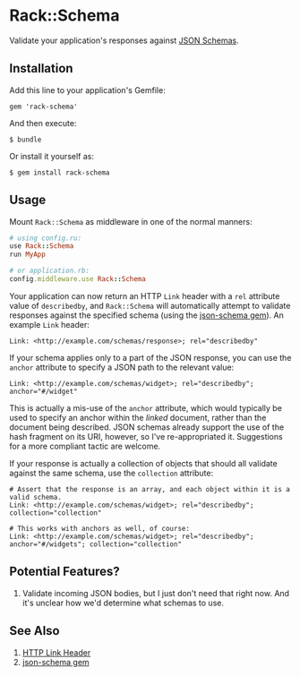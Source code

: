 # Rack::Schema

Validate your application's responses against [JSON Schemas][json-schema].

## Installation

Add this line to your application's Gemfile:

    gem 'rack-schema'

And then execute:

    $ bundle

Or install it yourself as:

    $ gem install rack-schema

## Usage
Mount `Rack::Schema` as middleware in one of the normal manners:

~~~~ruby
# using config.ru:
use Rack::Schema
run MyApp

# or application.rb:
config.middleware.use Rack::Schema
~~~~

Your application can now return an HTTP `Link` header with a `rel`
attribute value of `describedby`, and `Rack::Schema` will
automatically attempt to validate responses against the specified
schema (using the [json-schema gem][hoxworth]). An example `Link`
header:

    Link: <http://example.com/schemas/response>; rel="describedby"

If your schema applies only to a part of the JSON response, you can
use the `anchor` attribute to specify a JSON path to the relevant value:

    Link: <http://example.com/schemas/widget>; rel="describedby"; anchor="#/widget"

This is actually a mis-use of the `anchor` attribute, which would
typically be used to specify an anchor within the *linked* document,
rather than the document being described. JSON schemas already support
the use of the hash fragment on its URI, however, so I've
re-appropriated it. Suggestions for a more compliant tactic are
welcome.

If your response is actually a collection of objects that should all
validate against the same schema, use the `collection` attribute:

    # Assert that the response is an array, and each object within it is a valid schema.
    Link: <http://example.com/schemas/widget>; rel="describedby"; collection="collection"

    # This works with anchors as well, of course:
    Link: <http://example.com/schemas/widget>; rel="describedby"; anchor="#/widgets"; collection="collection"

## Potential Features?

1. Validate incoming JSON bodies, but I just don't need that right now.
   And it's unclear how we'd determine what schemas to use.

## See Also

1. [HTTP Link Header][link-header]
2. [json-schema gem][hoxworth]

[json-schema]: http://json-schema.org
[link-header]: http://tools.ietf.org/html/rfc5988#section-5
[hoxworth]: https://github.com/hoxworth/json-schema
